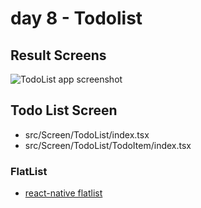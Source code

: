# day 8 - Todolist

## Result Screens

![TodoList app screenshot](https://raw.githubusercontent.com/dev-yakuza/react-study/master/image/screenshot.png)

## Todo List Screen

- src/Screen/TodoList/index.tsx
- src/Screen/TodoList/TodoItem/index.tsx

### FlatList

- [react-native flatlist](https://facebook.github.io/react-native/docs/flatlist)
